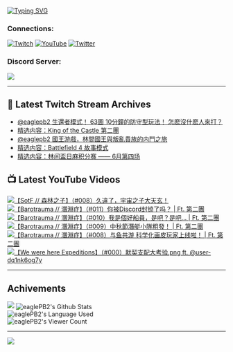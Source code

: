 <!--### Hello people, I'm EaglePB2 - The one who building something for fun 👋
Thank you for standby for this profile.   
The purpose of this profile is coming soon.   
You may come back later, as you wish if this readme.md is updated.   -->

<a href="https://git.io/typing-svg"><img src="https://readme-typing-svg.herokuapp.com?font=Fira+Code&duration=1000&pause=5000&vCenter=true&random=false&width=500&lines=%F0%9F%91%8B+Hello+Everyone%2C+I'm+EaglePB2.;%F0%9F%99%87+Thank+you+for+stopping+by+my+profile.+;%F0%9F%94%AD+%3D%3D%3D%3D+%F0%9F%94%AD;%F0%9F%91%8B+%E4%BD%A0%E5%A5%BD%EF%BC%8C%E6%AD%A1%E8%BF%8E%E4%BE%86%E5%88%B0%E6%88%91%E7%9A%84%E4%BB%A3%E7%A2%BC%E5%BA%AB%E3%80%82;%F0%9F%99%87+%E6%84%9F%E8%AC%9D%E5%89%8D%E4%BE%86%E5%8F%83%E8%A7%80%E5%B0%8F%E5%B1%8B+owo~" alt="Typing SVG" /></a>

### Connections:

[![Twitch](https://img.shields.io/badge/Twitch-9347FF?style=flat-square&logo=twitch&logoColor=white)](https://www.twitch.tv/eaglepb2)
[![YouTube](https://img.shields.io/badge/YouTube-%23FF0000.svg?style=flat-square&logo=YouTube&logoColor=white)](https://www.youtube.com/eaglepb2)
[![Twitter](https://img.shields.io/badge/Twitter-%231DA1F2.svg?style=flat-square&logo=Twitter&logoColor=white)](https://twitter.com/eaglepb2)

### Discord Server:

[![](https://invidget.switchblade.xyz/qKrub9b?theme=dark&language=ch)](https://discord.gg/qKrub9b)

---

## 👾 Latest Twitch Stream Archives
<!-- TWITCH:START -->
- [@eaglepb2 生還者模式！ 63圖 10分鐘的防守型玩法！ 怎麽沒什麽人來打？](https://www.twitch.tv/videos/2187237046)
- [精选内容：King of the Castle 第二團](https://www.twitch.tv/videos/2185556619)
- [@eaglepb2 國王游戲，林間國王與叛亂貴族的内鬥之旅](https://www.twitch.tv/videos/2184706272)
- [精选内容：Battlefield 4 故事模式](https://www.twitch.tv/videos/2183660432)
- [精选内容：林间盃日麻积分赛 —— 6月第四场](https://www.twitch.tv/videos/2183660170)
<!-- TWITCH:END -->



## 📺 Latest YouTube Videos
<!-- YOUTUBE:START -->
<!-- YOUTUBE:END -->

<!-- BEGIN YOUTUBE-CARDS -->
<a href="https://www.youtube.com/watch?v=jSO_FBDEg1M">
  <picture>
    <source media="(prefers-color-scheme: dark)" srcset="https://ytcards.demolab.com/?id=jSO_FBDEg1M&title=%E3%80%90SotF+%2F%2F+%E6%A3%AE%E6%9E%97%E4%B9%8B%E5%AD%90%E3%80%91%EF%BC%88%23008%EF%BC%89%E4%B9%85%E9%81%95%E4%BA%86%EF%BC%8C%E5%AE%87%E5%AE%99%E4%B9%8B%E5%AD%90%E5%A4%A7%E5%A4%A9%E7%8E%84%EF%BC%81&lang=zh&timestamp=1720000862&background_color=%230d1117&title_color=%23ffffff&stats_color=%23dedede&max_title_lines=1&width=250&border_radius=5&duration=14420">
    <img src="https://ytcards.demolab.com/?id=jSO_FBDEg1M&title=%E3%80%90SotF+%2F%2F+%E6%A3%AE%E6%9E%97%E4%B9%8B%E5%AD%90%E3%80%91%EF%BC%88%23008%EF%BC%89%E4%B9%85%E9%81%95%E4%BA%86%EF%BC%8C%E5%AE%87%E5%AE%99%E4%B9%8B%E5%AD%90%E5%A4%A7%E5%A4%A9%E7%8E%84%EF%BC%81&lang=zh&timestamp=1720000862&background_color=%23ffffff&title_color=%2324292f&stats_color=%2357606a&max_title_lines=1&width=250&border_radius=5&duration=14420" alt="【SotF // 森林之子】（#008）久違了，宇宙之子大天玄！" title="【SotF // 森林之子】（#008）久違了，宇宙之子大天玄！">
  </picture>
</a>
<a href="https://www.youtube.com/watch?v=179YMgJUprw">
  <picture>
    <source media="(prefers-color-scheme: dark)" srcset="https://ytcards.demolab.com/?id=179YMgJUprw&title=%E3%80%90Barotrauma+%2F%2F+%E6%BD%9B%E6%B7%B5%E7%97%87%E3%80%91%EF%BC%88%23011%EF%BC%89%E4%BD%A0%E8%A2%ABDiscord%E5%B0%81%E9%94%81%E4%BA%86%E5%90%97%EF%BC%9F+%7C+Ft.+%E7%AC%AC%E4%BA%8C%E5%9C%98&lang=zh&timestamp=1719895491&background_color=%230d1117&title_color=%23ffffff&stats_color=%23dedede&max_title_lines=1&width=250&border_radius=5&duration=10789">
    <img src="https://ytcards.demolab.com/?id=179YMgJUprw&title=%E3%80%90Barotrauma+%2F%2F+%E6%BD%9B%E6%B7%B5%E7%97%87%E3%80%91%EF%BC%88%23011%EF%BC%89%E4%BD%A0%E8%A2%ABDiscord%E5%B0%81%E9%94%81%E4%BA%86%E5%90%97%EF%BC%9F+%7C+Ft.+%E7%AC%AC%E4%BA%8C%E5%9C%98&lang=zh&timestamp=1719895491&background_color=%23ffffff&title_color=%2324292f&stats_color=%2357606a&max_title_lines=1&width=250&border_radius=5&duration=10789" alt="【Barotrauma // 潛淵症】（#011）你被Discord封锁了吗？ | Ft. 第二團" title="【Barotrauma // 潛淵症】（#011）你被Discord封锁了吗？ | Ft. 第二團">
  </picture>
</a>
<a href="https://www.youtube.com/watch?v=jtZgjeYpUsU">
  <picture>
    <source media="(prefers-color-scheme: dark)" srcset="https://ytcards.demolab.com/?id=jtZgjeYpUsU&title=%E3%80%90Barotrauma+%2F%2F+%E6%BD%9B%E6%B7%B5%E7%97%87%E3%80%91%EF%BC%88%23010%EF%BC%89%E6%88%91%E6%98%AF%E5%80%8B%E5%A5%BD%E8%88%B9%E5%93%A1%EF%BC%8C%E6%98%AF%E5%90%A7%EF%BC%9F%E6%98%AF%E5%90%A7...+%7C+Ft.+%E7%AC%AC%E4%BA%8C%E5%9C%98&lang=zh&timestamp=1719812428&background_color=%230d1117&title_color=%23ffffff&stats_color=%23dedede&max_title_lines=1&width=250&border_radius=5&duration=11446">
    <img src="https://ytcards.demolab.com/?id=jtZgjeYpUsU&title=%E3%80%90Barotrauma+%2F%2F+%E6%BD%9B%E6%B7%B5%E7%97%87%E3%80%91%EF%BC%88%23010%EF%BC%89%E6%88%91%E6%98%AF%E5%80%8B%E5%A5%BD%E8%88%B9%E5%93%A1%EF%BC%8C%E6%98%AF%E5%90%A7%EF%BC%9F%E6%98%AF%E5%90%A7...+%7C+Ft.+%E7%AC%AC%E4%BA%8C%E5%9C%98&lang=zh&timestamp=1719812428&background_color=%23ffffff&title_color=%2324292f&stats_color=%2357606a&max_title_lines=1&width=250&border_radius=5&duration=11446" alt="【Barotrauma // 潛淵症】（#010）我是個好船員，是吧？是吧... | Ft. 第二團" title="【Barotrauma // 潛淵症】（#010）我是個好船員，是吧？是吧... | Ft. 第二團">
  </picture>
</a>
<a href="https://www.youtube.com/watch?v=IMF6URaxeFI">
  <picture>
    <source media="(prefers-color-scheme: dark)" srcset="https://ytcards.demolab.com/?id=IMF6URaxeFI&title=%E3%80%90Barotrauma+%2F%2F+%E6%BD%9B%E6%B7%B5%E7%97%87%E3%80%91%EF%BC%88%23009%EF%BC%89%E4%B8%AD%E7%A7%8B%E7%AF%80%E6%BD%9B%E8%89%87%E5%B0%8F%E9%9A%8A%E7%B2%97%E7%99%BC%EF%BC%81+%7C+Ft.+%E7%AC%AC%E4%BA%8C%E5%9C%98&lang=zh&timestamp=1719733919&background_color=%230d1117&title_color=%23ffffff&stats_color=%23dedede&max_title_lines=1&width=250&border_radius=5&duration=14629">
    <img src="https://ytcards.demolab.com/?id=IMF6URaxeFI&title=%E3%80%90Barotrauma+%2F%2F+%E6%BD%9B%E6%B7%B5%E7%97%87%E3%80%91%EF%BC%88%23009%EF%BC%89%E4%B8%AD%E7%A7%8B%E7%AF%80%E6%BD%9B%E8%89%87%E5%B0%8F%E9%9A%8A%E7%B2%97%E7%99%BC%EF%BC%81+%7C+Ft.+%E7%AC%AC%E4%BA%8C%E5%9C%98&lang=zh&timestamp=1719733919&background_color=%23ffffff&title_color=%2324292f&stats_color=%2357606a&max_title_lines=1&width=250&border_radius=5&duration=14629" alt="【Barotrauma // 潛淵症】（#009）中秋節潛艇小隊粗發！ | Ft. 第二團" title="【Barotrauma // 潛淵症】（#009）中秋節潛艇小隊粗發！ | Ft. 第二團">
  </picture>
</a>
<a href="https://www.youtube.com/watch?v=UgRAVwgYXdE">
  <picture>
    <source media="(prefers-color-scheme: dark)" srcset="https://ytcards.demolab.com/?id=UgRAVwgYXdE&title=%E3%80%90Barotrauma+%2F%2F+%E6%BD%9B%E6%B7%B5%E7%97%87%E3%80%91%EF%BC%88%23008%EF%BC%89%E4%B8%8E%E9%B1%BC%E5%85%B1%E6%B8%B8+%E7%A7%91%E5%AD%A6%E5%8C%96%E7%94%BB%E7%9A%AE%E7%8E%A9%E5%AE%B6%E4%B8%8A%E7%BA%BF%E5%95%A6%EF%BC%81+%7C+Ft.+%E7%AC%AC%E4%BA%8C%E5%9C%98&lang=zh&timestamp=1719662808&background_color=%230d1117&title_color=%23ffffff&stats_color=%23dedede&max_title_lines=1&width=250&border_radius=5&duration=11311">
    <img src="https://ytcards.demolab.com/?id=UgRAVwgYXdE&title=%E3%80%90Barotrauma+%2F%2F+%E6%BD%9B%E6%B7%B5%E7%97%87%E3%80%91%EF%BC%88%23008%EF%BC%89%E4%B8%8E%E9%B1%BC%E5%85%B1%E6%B8%B8+%E7%A7%91%E5%AD%A6%E5%8C%96%E7%94%BB%E7%9A%AE%E7%8E%A9%E5%AE%B6%E4%B8%8A%E7%BA%BF%E5%95%A6%EF%BC%81+%7C+Ft.+%E7%AC%AC%E4%BA%8C%E5%9C%98&lang=zh&timestamp=1719662808&background_color=%23ffffff&title_color=%2324292f&stats_color=%2357606a&max_title_lines=1&width=250&border_radius=5&duration=11311" alt="【Barotrauma // 潛淵症】（#008）与鱼共游 科学化画皮玩家上线啦！ | Ft. 第二團" title="【Barotrauma // 潛淵症】（#008）与鱼共游 科学化画皮玩家上线啦！ | Ft. 第二團">
  </picture>
</a>
<a href="https://www.youtube.com/watch?v=r9o2PjmLimY">
  <picture>
    <source media="(prefers-color-scheme: dark)" srcset="https://ytcards.demolab.com/?id=r9o2PjmLimY&title=%E3%80%90We+were+here+Expeditions%E3%80%91%EF%BC%88%23000%EF%BC%89%E9%BB%98%E5%A5%91%E6%94%AF%E9%85%8D%E5%A4%A7%E8%80%83%E9%AA%8C.png+ft.++%40user-dq1nk6og7y&lang=zh&timestamp=1719565198&background_color=%230d1117&title_color=%23ffffff&stats_color=%23dedede&max_title_lines=1&width=250&border_radius=5&duration=16524">
    <img src="https://ytcards.demolab.com/?id=r9o2PjmLimY&title=%E3%80%90We+were+here+Expeditions%E3%80%91%EF%BC%88%23000%EF%BC%89%E9%BB%98%E5%A5%91%E6%94%AF%E9%85%8D%E5%A4%A7%E8%80%83%E9%AA%8C.png+ft.++%40user-dq1nk6og7y&lang=zh&timestamp=1719565198&background_color=%23ffffff&title_color=%2324292f&stats_color=%2357606a&max_title_lines=1&width=250&border_radius=5&duration=16524" alt="【We were here Expeditions】（#000）默契支配大考验.png ft.  @user-dq1nk6og7y" title="【We were here Expeditions】（#000）默契支配大考验.png ft.  @user-dq1nk6og7y">
  </picture>
</a>
<!-- END YOUTUBE-CARDS -->

---

## Achivements
[![](https://github-profile-trophy.vercel.app/?username=eaglepb2&theme=monokai&no-bg=true&&title=Repositories,Issues,Commit,MultiLanguage)](https://github.com/anuraghazra/github-readme-stats)
<img align="center" alt="eaglePB2's Github Stats" src="https://github-readme-stats.vercel.app/api?username=eaglePB2&show_icons=true&hide_border=true&theme=merko" />
<br>
<img align="center" alt="eaglePB2's Language Used" src="https://github-readme-stats.vercel.app/api/top-langs/?username=eaglePB2&show_icons=true&hide_border=true&theme=merko&layout=compact&langs_count=8" />
<br>
<img align="center" alt="eaglePB2's Viewer Count" src="https://visitcount.itsvg.in/api?id=eaglepb2&label=Profile%20Views&color=3&icon=5&pretty=true" />

<hr>

<!-- RANDOMQUOTE:START -->
![](https://quotes-github-readme.vercel.app/api?type=horizontal&theme=merko)
<!-- RANDOMQUOTE:END -->


<!--
       _____   _   _   _____       _____   _   _   ____   
      |_   _| | | | | |  ___|     |  ___| | \ | | |  _  \  
        | |   | |_| | | |___      | |___  |  \| | | | | | 
        | |   |  _  | |  ___|     |  ___| |     | | | | | 
        | |   | | | | | |___      | |___  | |\  | | |_| | 
        |_|   |_| |_| |_____|     |_____| |_| \_| |____ / 
      
-->
